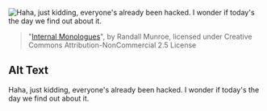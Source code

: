 ![Haha, just kidding, everyone's already been hacked. I wonder if today's the day we find out about it.](https://imgs.xkcd.com/comics/internal_monologues.png)
> "[Internal Monologues](https://xkcd.com/2057/)", by Randall Munroe, licensed under Creative Commons Attribution-NonCommercial 2.5 License

## Alt Text
Haha, just kidding, everyone's already been hacked. I wonder if today's the day we find out about it.
